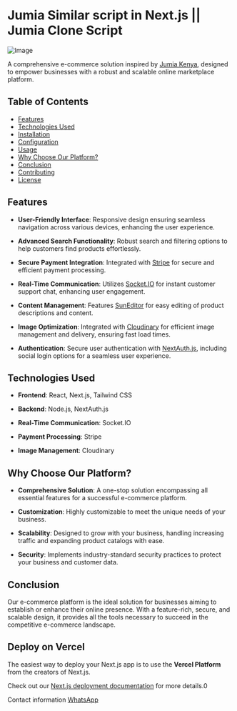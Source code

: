 # Jumia Similar script in Next.js || Jumia Clone Script
<img src="https://www.cs-cart.com/images/companies/1/ecommerce%20article%20images/Jumia.png" height="auto" alt="Image"/>

A comprehensive e-commerce solution inspired by [Jumia Kenya](https://www.jumia.co.ke/), designed to empower businesses with a robust and scalable online marketplace platform.

## Table of Contents

- [Features](#features)
- [Technologies Used](#technologies-used)
- [Installation](#installation)
- [Configuration](#configuration)
- [Usage](#usage)
- [Why Choose Our Platform?](#why-choose-our-platform)
- [Conclusion](#conclusion)
- [Contributing](#contributing)
- [License](#license)

## Features

- **User-Friendly Interface**: Responsive design ensuring seamless navigation across various devices, enhancing the user experience.

- **Advanced Search Functionality**: Robust search and filtering options to help customers find products effortlessly.

- **Secure Payment Integration**: Integrated with [Stripe](https://stripe.com/) for secure and efficient payment processing.

- **Real-Time Communication**: Utilizes [Socket.IO](https://socket.io/) for instant customer support chat, enhancing user engagement.

- **Content Management**: Features [SunEditor](https://github.com/JiHong88/SunEditor) for easy editing of product descriptions and content.

- **Image Optimization**: Integrated with [Cloudinary](https://cloudinary.com/) for efficient image management and delivery, ensuring fast load times.

- **Authentication**: Secure user authentication with [NextAuth.js](https://next-auth.js.org/), including social login options for a seamless user experience.

## Technologies Used

- **Frontend**: React, Next.js, Tailwind CSS

- **Backend**: Node.js, NextAuth.js

- **Real-Time Communication**: Socket.IO

- **Payment Processing**: Stripe

- **Image Management**: Cloudinary

## Why Choose Our Platform?

- **Comprehensive Solution**: A one-stop solution encompassing all essential features for a successful e-commerce platform.

- **Customization**: Highly customizable to meet the unique needs of your business.

- **Scalability**: Designed to grow with your business, handling increasing traffic and expanding product catalogs with ease.

- **Security**: Implements industry-standard security practices to protect your business and customer data.

## Conclusion
Our e-commerce platform is the ideal solution for businesses aiming to establish or enhance their online presence. With a feature-rich, secure, and scalable design, it provides all the tools necessary to succeed in the competitive e-commerce landscape.

## Deploy on Vercel

The easiest way to deploy your Next.js app is to use the **Vercel Platform** from the creators of Next.js.

Check out our [Next.js deployment documentation](https://nextjs.org/docs/deployment) for more details.0

Contact information [WhatsApp](https://wa.me/8801781077094)
